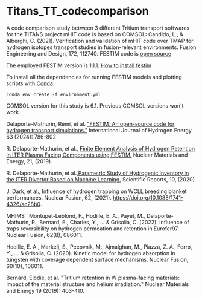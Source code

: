 # Titans_TT_codecomparison

A code comparison study between 3 different Tritium transport softwares for the TITANS project
mHIT code is based on COMSOL: Candido, L., & Alberghi, C. (2021). Verification and validation of mHIT code over TMAP for hydrogen isotopes transport studies in fusion-relevant environments. Fusion Engineering and Design, 172, 112740.
FESTIM code is [open source](<https://github.com/RemDelaporteMathurin/FESTIM>)

The employed FESTIM version is 1.1.1. [How to install festim](https://festim.readthedocs.io/en/latest/installation.html)

To install all the dependencies for running FESTIM models and plotting scripts with [Conda](https://conda.io/projects/conda/en/latest/index.html):

```
conda env create -f environment.yml
```

COMSOL version for this study is 6.1. Previous COMSOL versions won't work.

Delaporte-Mathurin, Rémi, et al. ["FESTIM: An open-source code for hydrogen transport simulations."](<https://www.sciencedirect.com/science/article/pii/S0360319924010218>) International Journal of Hydrogen Energy 63 (2024): 786-802  

R. Delaporte-Mathurin, et al., [Finite Element Analysis of Hydrogen Retention in ITER Plasma Facing Components using FESTIM.](<https://doi.org/10.1016/j.nme.2019.100709>) Nuclear Materials and Energy, 21, (2019).

R. Delaporte-Mathurin, et al.,[Parametric Study of Hydrogenic Inventory in the ITER Divertor Based on Machine Learning.](<https://doi.org/10.1038/s41598-020-74844-w>) Scientific Reports, 10, (2020).

J. Dark, et al., Influence of hydrogen trapping on WCLL breeding blanket performances. Nuclear Fusion, 62, (2021). <https://doi.org/10.1088/1741-4326/ac28b0>.

MHIMS : Montupet-Leblond, F., Hodille, E. A., Payet, M., Delaporte-Mathurin, R., Bernard, E., Charles, Y., ... & Grisolia, C. (2022). Influence of traps reversibility on hydrogen permeation and retention in Eurofer97. Nuclear Fusion, 62(8), 086011.

Hodille, E. A., Markelj, S., Pecovnik, M., Ajmalghan, M., Piazza, Z. A., Ferro, Y., ... & Grisolia, C. (2020). Kinetic model for hydrogen absorption in tungsten with coverage dependent surface mechanisms. Nuclear Fusion, 60(10), 106011.

Bernard, Elodie, et al. "Tritium retention in W plasma-facing materials: Impact of the material structure and helium irradiation." Nuclear Materials and Energy 19 (2019): 403-410.
